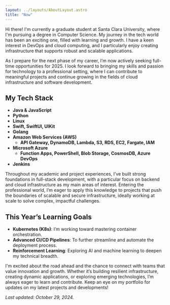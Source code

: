 ```yaml
---
layout: ../layouts/AboutLayout.astro
title: "Now"
---
```


Hi there! I'm currently a graduate student at Santa Clara University, where I'm pursuing a degree in Computer Science. My journey in the tech world has been an exciting one, filled with learning and growth. I have a keen interest in DevOps and cloud computing, and I particularly enjoy creating infrastructure that supports robust and scalable applications.

As I prepare for the next phase of my career, I’m now actively seeking full-time opportunities for 2025. I look forward to bringing my skills and passion for technology to a professional setting, where I can contribute to meaningful projects and continue growing in the fields of cloud infrastructure and software development.

## My Tech Stack

- **Java & JavaScript**
- **Python**
- **Linux**
- **Swift, SwiftUI, UIKit**
- **Golang**
- **Amazon Web Services (AWS)**
  - **API Gateway, DynamoDB, Lambda, S3, RDS, EC2, Fargate, IAM**
- **Microsoft Azure**
  - **Function Apps, PowerShell, Blob Storage, CosmosDB, Azure DevOps**
- **Jenkins**

Throughout my academic and project experiences, I’ve built strong foundations in full-stack development, with a particular focus on backend and cloud infrastructure as my main areas of interest. Entering the professional world, I’m eager to apply this knowledge to projects that push the boundaries of scalable and secure infrastructure, ideally working at scale to solve complex, impactful challenges.

## This Year’s Learning Goals

- **Kubernetes (K8s)**: I’m working toward mastering container orchestration.
- **Advanced CI/CD Pipelines**: To further streamline and automate the deployment process.
- **Reinforcement Learning**: Exploring AI and machine learning to deepen my technical breadth.

I'm excited about the road ahead and the chance to connect with teams that value innovation and growth. Whether it’s building resilient infrastructure, creating dynamic applications, or exploring emerging technologies, I’m always eager to learn and contribute. Keep an eye on my portfolio for updates on my latest projects and developments!

_Last updated: October 29, 2024._